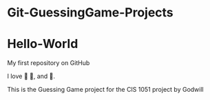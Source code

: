 # Git-GuessingGame-Projects
# Hello-World

My first repository on GitHub

I love :book: :banana:, and :rice:.

This is the Guessing Game project for the CIS 1051 project by Godwill
